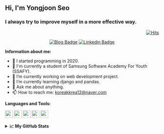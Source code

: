 ## Hi, I'm Yongjoon Seo

### I always try to improve myself in a more effective way.

<div align=right>

[![Hits](https://hits.seeyoufarm.com/api/count/incr/badge.svg?url=https%3A%2F%2Fgithub.com%2FYongjoonSeo&count_bg=%2379C83D&title_bg=%23555555&icon=&icon_color=%23E7E7E7&title=hits&edge_flat=false)](https://hits.seeyoufarm.com)

</div>

<div align=center>

[![Blog Badge](http://img.shields.io/badge/-Blog-black?style=flat-square&logo=github&link=https://yongjoonseo.github.io/)](https://yongjoonseo.github.io/)  [![Linkedin Badge](https://img.shields.io/badge/-LinkedIn-blue?style=flat-square&logo=Linkedin&logoColor=white&link=https://www.linkedin.com/in/yongjoon-seo-14907a1b6/)](https://www.linkedin.com/in/yongjoon-seo-14907a1b6/)

</div>

**Information about me:**

- 📅 I started programming in 2020.
- 🏢 I'm currently a student of Samsung Software Academy For Youth (SSAFY).
- 🔭 I’m currently working on web development project.
- 🌱 I’m currently learning django and pandas.
- 💬 Ask me about anything.
- 📫 How to reach me: koreakkrea12@naver.com





**Languages and Tools:**

<code><img height="25" src="https://user-images.githubusercontent.com/47657852/91640780-fbc26a00-ea5a-11ea-8640-6ccccd81bd2b.png"></code>  <code><img height="25" src="https://user-images.githubusercontent.com/47657852/91640777-f9f8a680-ea5a-11ea-8f8d-989abee88ccf.png"></code>  <code><img height="25" src="https://user-images.githubusercontent.com/47657852/91640784-fcf39700-ea5a-11ea-836e-87ae7b4de513.png"></code>  <code><img height="25" src="https://user-images.githubusercontent.com/47657852/91640783-fc5b0080-ea5a-11ea-8b0b-7598cbfa51ba.png"></code>  <code><img height="25" src="https://user-images.githubusercontent.com/47657852/91640785-fd8c2d80-ea5a-11ea-849b-7ddca81ccf22.png"></code>





<details>
<summary><strong>📈 My GitHub Stats</strong></summary>
<p align="center"> <img src="https://github-readme-stats.vercel.app/api?username=yongjoonseo&show_icons=true&theme=vue-dark&hide=stars,issues" alt="yongjoonseo" />
</details>




<!--
**YongjoonSeo/YongjoonSeo** is a ✨ _special_ ✨ repository because its `README.md` (this file) appears on your GitHub profile.

Here are some ideas to get you started:

- 🔭 I’m currently working on ...
- 🌱 I’m currently learning ...
- 👯 I’m looking to collaborate on ...
- 🤔 I’m looking for help with ...
- 💬 Ask me about ...
- 📫 How to reach me: ...
- 😄 Pronouns: ...
- ⚡ Fun fact: ...
-->
